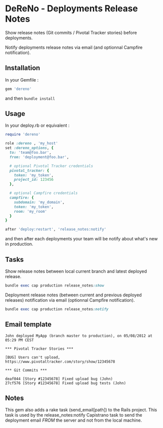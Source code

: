 # DeReNo - Deployments Release Notes

Show release notes (Git commits / Pivotal Tracker stories) before deployments.

Notify deployments release notes via email (and optionnal Campfire notification).

## Installation

In your Gemfile :

```rb
gem 'dereno'
```

and then `bundle install`

## Usage

In your deploy.rb or equivalent :

```rb
require 'dereno'

role :dereno , 'my_host'
set :dereno_options, {
  to: 'team@foo.bar',
  from: 'deployment@foo.bar',

  # optional Pivotal Tracker credentials
  pivotal_tracker: {
    token: 'my_token',
    project_id: 123456
  },

  # optional Campfire credentials
  campfire: {
    subdomain: 'my_domain',
    token: 'my_token',
    room: 'my_room'
  }
}

after 'deploy:restart', 'release_notes:notify'
```

and then after each deployments your team will be notify about what's new in production.

## Tasks

Show release notes between local current branch and latest deployed release. 
```rb
bundle exec cap production release_notes:show
```

Deployment release notes (between current and previous deployed releases) notification via email (optionnal Campfire notification).
```rb
bundle exec cap production release_notes:notify
```

## Email template

```
John deployed MyApp (branch master to production), on 05/08/2012 at 05:29 PM CEST

*** Pivotal Tracker Stories ***

[BUG] Users can't upload, https://www.pivotaltracker.com/story/show/12345678

*** Git Commits ***

deaf044 [Story #12345678] Fixed upload bug (John)
27cf576 [Story #12345678] Fixed upload bug tests (John)
```

## Notes

This gem also adds a rake task (send_email[path]) to the Rails project.
This task is used by the release_notes:notify Capistrano task to send the deployment email *FROM* the server and not from the local machine.

